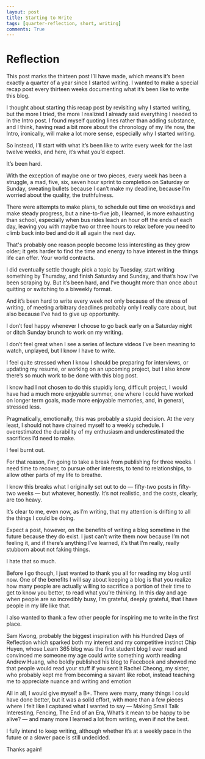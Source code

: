 ```yaml
---
layout: post
title: Starting to Write
tags: [quarter-reflection, short, writing]
comments: True
---
```


# Reflection

This post marks the thirteen post I’ll have made, which means it’s been exactly a quarter of a year since I started writing. I wanted to make a special recap post every thirteen weeks documenting what it’s been like to write this blog.

I thought about starting this recap post by revisiting why I started writing, but the more I tried, the more I realized I already said everything I needed to in the Intro post. I found myself quoting lines rather than adding substance, and I think, having read a bit more about the chronology of my life now, the Intro, ironically, will make a lot more sense, especially why I started writing. 

So instead, I’ll start with what it’s been like to write every week for the last twelve weeks, and here, it’s what you’d expect. 

It’s been hard. 

With the exception of maybe one or two pieces, every week has been a struggle, a mad, five, six, seven hour sprint to completion on Saturday or Sunday, sweating bullets because I can’t make my deadline, because I'm worried about the quality, the truthfulness.

There were attempts to make plans, to schedule out time on weekdays and make steady progress, but a nine-to-five job, I learned, is more exhausting than school, especially when bus rides leach an hour off the ends of each day, leaving you with maybe two or three hours to relax before you need to climb back into bed and do it all again the next day. 

That's probably one reason people become less interesting as they grow older; it gets harder to find the time and energy to have interest in the things life can offer. Your world contracts. 

I did eventually settle though: pick a topic by Tuesday, start writing something by Thursday, and finish Saturday and Sunday, and that’s how I’ve been scraping by. But it’s been hard, and I’ve thought more than once about quitting or switching to a biweekly format.

And it’s been hard to write every week not only because of the stress of writing, of meeting arbitrary deadlines probably only I really care about, but also because I’ve had to give up opportunity. 

I don’t feel happy whenever I choose to go back early on a Saturday night or ditch Sunday brunch to work on my writing.

I don’t feel great when I see a series of lecture videos I’ve been meaning to watch, unplayed, but I know I have to write. 

I feel quite stressed when I know I should be preparing for interviews, or updating my resume, or working on an upcoming project, but I also know there’s so much work to be done with this blog post.

I know had I not chosen to do this stupidly long, difficult project, I would have had a much more enjoyable summer, one where I could have worked on longer term goals, made more enjoyable memories, and, in general, stressed less.

Pragmatically, emotionally, this was probably a stupid decision. At the very least, I should not have chained myself to a weekly schedule. I overestimated the durability of my enthusiasm and underestimated the sacrifices I’d need to make.

I feel burnt out.

For that reason, I’m going to take a break from publishing for three weeks. I need time to recover, to pursue other interests, to tend to relationships, to allow other parts of my life to breathe. 

I know this breaks what I originally set out to do — fifty-two posts in fifty-two weeks — but whatever, honestly. It’s not realistic, and the costs, clearly, are too heavy.

It’s clear to me, even now, as I’m writing, that my attention is drifting to all the things I could be doing. 

Expect a post, however, on the benefits of writing a blog sometime in the future because they do exist. I just can’t write them now because I’m not feeling it, and if there’s anything I’ve learned, it’s that I’m really, really stubborn about not faking things. 

I hate that so much. 

Before I go though, I just wanted to thank you all for reading my blog until now. One of the benefits I will say about keeping a blog is that you realize how many people are actually willing to sacrifice a portion of their time to get to know you better, to read what you’re thinking. In this day and age when people are so incredibly busy, I’m grateful, deeply grateful, that I have people in my life like that. 

I also wanted to thank a few other people for inspiring me to write in the first place.

Sam Kwong, probably the biggest inspiration with his Hundred Days of Reflection which sparked both my interest and my competitive instinct
Chip Huyen, whose Learn 365 blog was the first student blog I ever read and convinced me someone my age could write something worth reading 
Andrew Huang, who boldly published his blog to Facebook and showed me that people would read your stuff if you sent it
Rachel Cheong, my sister, who probably kept me from becoming a savant like robot, instead teaching me to appreciate nuance and writing and emotion

All in all, I would give myself a B+. There were many, many things I could have done better, but it was a solid effort, with more than a few pieces where I felt like I captured what I wanted to say — Making Small Talk Interesting, Fencing, The End of an Era, What’s it mean to be happy to be alive? — and many more I learned a lot from writing, even if not the best.

I fully intend to keep writing, although whether it’s at a weekly pace in the future or a slower pace is still undecided. 

Thanks again!
